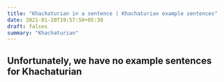```yaml
---
title: "Khachaturian in a sentence | Khachaturian example sentences"
date: 2021-01-20T19:57:50+05:30
draft: falses
summary: "Khachaturian"
---
```

## Unfortunately, we have no example sentences for Khachaturian                 
